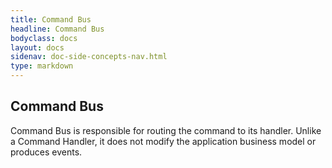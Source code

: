 ```yaml
---
title: Command Bus
headline: Command Bus
bodyclass: docs
layout: docs
sidenav: doc-side-concepts-nav.html
type: markdown
---
```

<h2 class="top">Command Bus</h2> 

Command Bus is responsible for routing the command to its handler. Unlike a Command Handler, it does not modify the application business model or produces events.